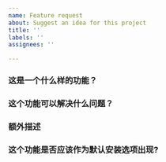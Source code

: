 ```yaml
---
name: Feature request
about: Suggest an idea for this project
title: ''
labels: ''
assignees: ''

---
```


<!--
请确保 [文档](https://github.com/johnrosen1/vpstoolbox/blob/master/docs/README_zh_cn.md)中没有相关内容，并按照模版提供信息
否则 issue 将被立即关闭
-->

### 这是一个什么样的功能？

### 这个功能可以解决什么问题？

### 额外描述

### 这个功能是否应该作为默认安装选项出现?
